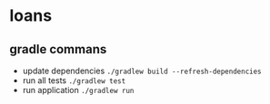 # loans

## gradle commans
- update dependencies `./gradlew build --refresh-dependencies`
- run all tests `./gradlew test`
- run application `./gradlew run`
